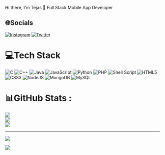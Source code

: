 Hi there, I'm Tejas 👋
Full Stack Mobile App Developer 
<!--
**TejasAghade/TejasAghade** is a ✨ _special_ ✨ repository because its `README.md` (this file) appears on your GitHub profile.

Here are some ideas to get you started:
-->




## 🌐Socials
[![Instagram](https://img.shields.io/badge/Instagram-%23E4405F.svg?logo=Instagram&logoColor=white)](https://instagram.com/tejasaghade) [![Twitter](https://img.shields.io/badge/Twitter-%231DA1F2.svg?logo=Twitter&logoColor=white)](https://twitter.com/tejasaghade) 

# 💻Tech Stack
![C](https://img.shields.io/badge/c-%2300599C.svg?style=for-the-badge&logo=c&logoColor=white) ![C++](https://img.shields.io/badge/c++-%2300599C.svg?style=for-the-badge&logo=c%2B%2B&logoColor=white) ![Java](https://img.shields.io/badge/java-%23ED8B00.svg?style=for-the-badge&logo=java&logoColor=white) ![JavaScript](https://img.shields.io/badge/javascript-%23323330.svg?style=for-the-badge&logo=javascript&logoColor=%23F7DF1E) ![Python](https://img.shields.io/badge/python-3670A0?style=for-the-badge&logo=python&logoColor=ffdd54) ![PHP](https://img.shields.io/badge/php-%23777BB4.svg?style=for-the-badge&logo=php&logoColor=white) ![Shell Script](https://img.shields.io/badge/shell_script-%23121011.svg?style=for-the-badge&logo=gnu-bash&logoColor=white) ![HTML5](https://img.shields.io/badge/html5-%23E34F26.svg?style=for-the-badge&logo=html5&logoColor=white) ![CSS3](https://img.shields.io/badge/css3-%231572B6.svg?style=for-the-badge&logo=css3&logoColor=white) ![NodeJS](https://img.shields.io/badge/node.js-6DA55F?style=for-the-badge&logo=node.js&logoColor=white) ![MongoDB](https://img.shields.io/badge/MongoDB-%234ea94b.svg?style=for-the-badge&logo=mongodb&logoColor=white) ![MySQL](https://img.shields.io/badge/mysql-%2300f.svg?style=for-the-badge&logo=mysql&logoColor=white)
# 📊GitHub Stats :
![](https://github-readme-stats.vercel.app/api?username=TejasAghade&theme=vue-dark&hide_border=false&include_all_commits=false&count_private=false)  <br/>
![](https://github-readme-streak-stats.herokuapp.com/?user=TejasAghade&theme=vue-dark&hide_border=false)<br/>
![](https://github-readme-stats.vercel.app/api/top-langs/?username=TejasAghade&theme=vue-dark&hide_border=false&include_all_commits=false&count_private=false&layout=compact)

<!--
### ✍️Random Dev Quote
![](https://quotes-github-readme.vercel.app/api?type=horizontal&theme=radical)
-->

---
[![](https://visitcount.itsvg.in/api?id=TejasAghade&icon=1&color=4)](https://visitcount.itsvg.in)

[![](https://visitcount.itsvg.in/api?id=TejasAghade&label=Profile%20Views&color=1&pretty=true)](https://visitcount.itsvg.in)
